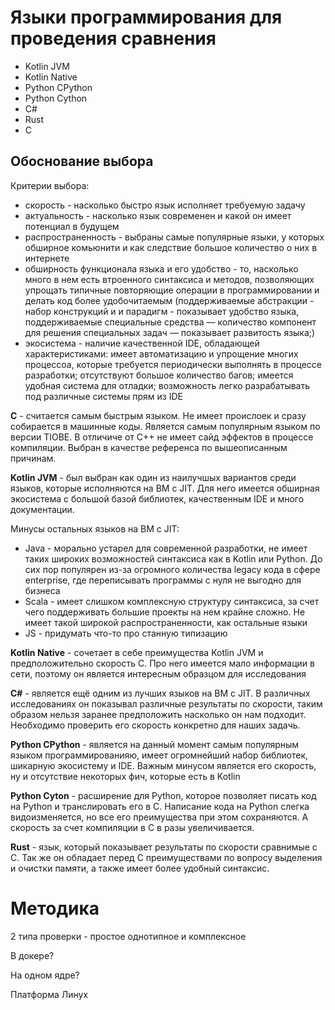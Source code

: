 # Языки программирования для проведения сравнения

- Kotlin JVM
- Kotlin Native
- Python CPython
- Python Cython
- C#
- Rust
- C

## Обоснование выбора

Критерии выбора:

- скорость - насколько быстро язык исполняет требуемую задачу
- актуальность - насколько язык современен и какой он имеет потенциал в будущем
- распространенность - выбраны самые популярные языки, у которых обширное комьюнити и как следствие большое количество о них в интернете
- обширность функционала языка и его удобство - то, насколько много в нем есть втроенного синтаксиса и методов, позволяющих упрощать типичные повторяющие операции в программировании и делать код более удобочитаемым (поддерживаемые абстракции - набор конструкций и и парадигм - показывает удобство языка, поддерживаемые специальные средства — количество компонент для решения специальных задач — показывает развитость языка;)
- экосистема - наличие качественной IDE, обладающей характеристиками: имеет автоматизацию и упрощение многих процессоа, которые требуется периодически выполнять в процессе разработки; отсутствуют большое количество багов; имеется удобная система для отладки; возможность легко разрабатывать под различные системы прям из IDE

**С** - считается самым быстрым языком. Не имеет проислоек и сразу собирается в машинные коды. Является самым популярным языком по версии TIOBE. В отличиче от С++ не имеет сайд эффектов в процессе компиляции. Выбран в качестве референса по вышеописанным причинам.

**Kotlin JVM** - был выбран как один из наилучшых вариантов среди языков, которые исполняются на ВМ с JIT. Для него имеется обширная экосистема с большой базой библиотек, качественным IDE и много документации.

Минусы остальных языков на ВМ с JIT:

- Java - морально устарел для современной разработки, не имеет таких широких возможностей синтаксиса как в Kotlin или Python. До сих пор популярен из-за огромного количества legacy кода в сфере enterprise, где переписывать программы с нуля не выгодно для бизнеса
- Scala - имеет слишком комплексную структуру синтаксиса, за счет чего поддерживать большие проекты на нем крайне сложно. Не имеет такой широкой распространенности, как остальные языки
- JS - придумать что-то про станную типизацию

**Kotlin Native** - сочетает в себе преимущества Kotlin JVM и предположительно скорость С. Про него имеется мало информации в сети, поэтому он является интересным образцом для исследования

**C#** - является ещё одним из лучших языков на ВМ с JIT. В различных исследованиях он показывал различные результаты по скорости, таким образом нельзя заранее предположить насколько он нам подходит. Необходимо проверить его скорость конкретно для наших задачь.

**Python CPython** - является на данный момент самым популярным языком программированияю, имеет огромнейший набор библиотек, шикарную экосистему и IDE. Важным минусом является его скорость, ну и отсутствие некоторых фич, которые есть в Kotlin

**Python Cyton** - расширение для Python, которое позволяет писать код на Python и транслировать его в C. Написание кода на Python слегка видоизменяется, но все его преимущества при этом сохраняются. А скорость за счет компиляции в C в разы увеличивается.

**Rust** - язык, который показывает результаты по скорости сравнимые с C. Так же он обладает перед C преимуществами по вопросу выделения и очистки памяти, а также имеет более удобный синтаксис. 

# Методика

2 типа проверки - простое однотипное и комплексное

В докере?

На одном ядре?

Платформа Линух

